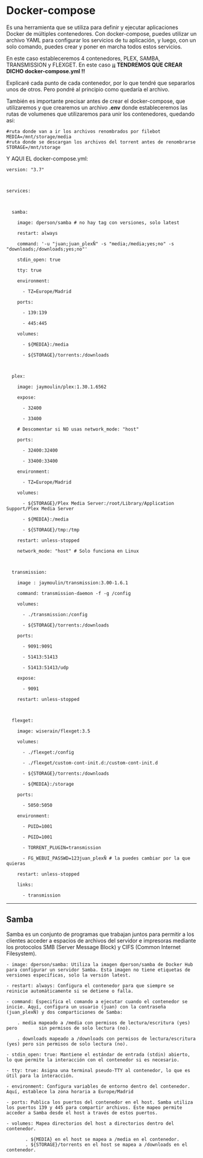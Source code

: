 # Docker-compose

Es una herramienta que se utiliza para definir y ejecutar aplicaciones Docker de múltiples contenedores. Con docker-compose, puedes utilizar un archivo YAML para configurar los servicios de tu aplicación, y luego, con un solo comando, puedes crear y poner en marcha todos estos servicios.

En este caso estableceremos 4 contenedores, PLEX, SAMBA, TRANSMISSION y FLEXGET. En este caso **¡¡ TENDREMOS QUE CREAR DICHO docker-compose.yml !!**

Explicaré cada punto de cada contenedor, por lo que tendré que separarlos unos de otros. Pero pondré al principio como quedaría el archivo.

También es importante precisar antes de crear el docker-compose, que utilizaremos y que crearemos un archivo **.env** donde estableceremos las rutas de volumenes que utilizaremos para unir los contenedores, quedando asi:

```
#ruta donde van a ir los archivos renombrados por filebot
MEDIA=/mnt/storage/media
#ruta donde se descargan los archivos del torrent antes de renombrarse
STORAGE=/mnt/storage
```

Y AQUI EL docker-compose.yml:

```
version: "3.7"



services:



  samba:

    image: dperson/samba # no hay tag con versiones, solo latest

    restart: always

    command: '-u "juan;juan_plexÑ" -s "media;/media;yes;no" -s "downloads;/downloads;yes;no"'

    stdin_open: true

    tty: true

    environment:

      - TZ=Europe/Madrid

    ports:

      - 139:139

      - 445:445

    volumes:

      - ${MEDIA}:/media

      - ${STORAGE}/torrents:/downloads



  plex:

    image: jaymoulin/plex:1.30.1.6562

    expose:

      - 32400

      - 33400

    # Descomentar si NO usas network_mode: "host"

    ports:

      - 32400:32400

      - 33400:33400

    environment:

      - TZ=Europe/Madrid

    volumes:

      - ${STORAGE}/Plex Media Server:/root/Library/Application Support/Plex Media Server

      - ${MEDIA}:/media

      - ${STORAGE}/tmp:/tmp

    restart: unless-stopped

    network_mode: "host" # Solo funciona en Linux



  transmission:

    image : jaymoulin/transmission:3.00-1.6.1

    command: transmission-daemon -f -g /config

    volumes:

      - ./transmission:/config

      - ${STORAGE}/torrents:/downloads

    ports:

      - 9091:9091

      - 51413:51413

      - 51413:51413/udp

    expose:

      - 9091

    restart: unless-stopped



  flexget:

    image: wiserain/flexget:3.5

    volumes:

      - ./flexget:/config

      - ./flexget/custom-cont-init.d:/custom-cont-init.d

      - ${STORAGE}/torrents:/downloads

      - ${MEDIA}:/storage

    ports:

      - 5050:5050

    environment:

      - PUID=1001

      - PGID=1001

      - TORRENT_PLUGIN=transmission

      - FG_WEBUI_PASSWD=123juan_plexÑ # la puedes cambiar por la que quieras

    restart: unless-stopped

    links:

      - transmission

```

---

## Samba

Samba es un conjunto de programas que trabajan juntos para permitir a los clientes acceder a espacios de archivos del servidor e impresoras mediante los protocolos SMB (Server Message Block) y CIFS (Common Internet Filesystem).

```
- image: dperson/samba: Utiliza la imagen dperson/samba de Docker Hub para configurar un servidor Samba. Esta imagen no tiene etiquetas de versiones específicas, solo la versión latest.

- restart: always: Configura el contenedor para que siempre se reinicie automáticamente si se detiene o falla.

- command: Especifica el comando a ejecutar cuando el contenedor se inicie. Aquí, configura un usuario (juan) con la contraseña (juan_plexÑ) y dos comparticiones de Samba:

    . media mapeado a /media con permisos de lectura/escritura (yes) pero        sin permisos de solo lectura (no).

    . downloads mapeado a /downloads con permisos de lectura/escritura           (yes) pero sin permisos de solo lectura (no).

- stdin_open: true: Mantiene el estándar de entrada (stdin) abierto, lo que permite la interacción con el contenedor si es necesario.

- tty: true: Asigna una terminal pseudo-TTY al contenedor, lo que es útil para la interacción.

- environment: Configura variables de entorno dentro del contenedor. Aquí, establece la zona horaria a Europe/Madrid

- ports: Publica los puertos del contenedor en el host. Samba utiliza los puertos 139 y 445 para compartir archivos. Este mapeo permite acceder a Samba desde el host a través de estos puertos.

- volumes: Mapea directorios del host a directorios dentro del contenedor.

       . ${MEDIA} en el host se mapea a /media en el contenedor.
       . ${STORAGE}/torrents en el host se mapea a /downloads en el                 contenedor.

```
